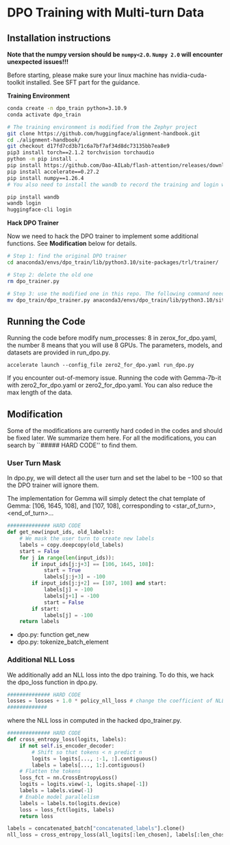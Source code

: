 # DPO Training with Multi-turn Data


## Installation instructions

**Note that the numpy version should be `numpy<2.0`.  `Numpy 2.0` will encounter unexpected issues!!!**


Before starting, please make sure your linux machine has nvidia-cuda-toolkit installed. See SFT part for the guidance. 


**Training Environment**

```sh
conda create -n dpo_train python=3.10.9
conda activate dpo_train

# The training environment is modified from the Zephyr project
git clone https://github.com/huggingface/alignment-handbook.git
cd ./alignment-handbook/
git checkout d17fd7cd3b71c6a7bf7af34d8dc73135bb7ea8e9
pip3 install torch==2.1.2 torchvision torchaudio
python -m pip install .
pip install https://github.com/Dao-AILab/flash-attention/releases/download/v2.5.7/flash_attn-2.5.7+cu122torch2.1cxx11abiFALSE-cp310-cp310-linux_x86_64.whl
pip install accelerate==0.27.2
pip install numpy==1.26.4
# You also need to install the wandb to record the training and login with your huggingface account so that you have access to the Gemma models.

pip install wandb
wandb login
huggingface-cli login
```

**Hack DPO Trainer**

Now we need to hack the DPO trainer to implement some additional functions. See **Modification** below for details. 

```sh
# Step 1: find the original DPO trainer
cd anaconda3/envs/dpo_train/lib/python3.10/site-packages/trl/trainer/

# Step 2: delete the old one
rm dpo_trainer.py

# Step 3: use the modified one in this repo. The following command need to be modified to use the correct address 
mv dpo_train/dpo_trainer.py anaconda3/envs/dpo_train/lib/python3.10/site-packages/trl/trainer/dpo_trainer.py
```

## Running the Code

Running the code before modify num_processes: 8 in zerox_for_dpo.yaml, the number 8 means that you will use 8 GPUs. The parameters, models, and datasets are provided in run_dpo.py.

```shell
accelerate launch --config_file zero2_for_dpo.yaml run_dpo.py 
```

If you encounter out-of-memory issue. Running the code with Gemma-7b-it with zero2_for_dpo.yaml or zero2_for_dpo.yaml. You can also reduce the max length of the data.


## Modification 

Some of the modifications are currently hard coded in the codes and should be fixed later. We summarize them here. For all the modifications, you can search by ``##### HARD CODE'' to find them. 

### User Turn Mask

In dpo.py, we will detect all the user turn and set the label to be $-100$ so that the DPO trainer will ignore them. 

The implementation for Gemma will simply detect the chat template of Gemma: [106, 1645, 108], and [107, 108], corresponding to <star_of_turn>, <end_of_turn>... 

```python
############## HARD CODE
def get_new(input_ids, old_labels):
    # We mask the user turn to create new labels
    labels = copy.deepcopy(old_labels)
    start = False
    for j in range(len(input_ids)):
        if input_ids[j:j+3] == [106, 1645, 108]:
            start = True
            labels[j:j+3] = -100
        if input_ids[j:j+2] == [107, 108] and start:
            labels[j] = -100
            labels[j+1] = -100
            start = False
        if start:
            labels[j] = -100
    return labels
```

- dpo.py: function get_new
- dpo.py: tokenize_batch_element

### Additional NLL Loss

We additionally add an NLL loss into the dpo training. To do this, we hack the dpo_loss function in dpo.py.

```python
############## HARD CODE
losses = losses + 1.0 * policy_nll_loss # change the coefficient of NLL loss here.
#############
```

where the NLL loss in computed in the hacked dpo_trainer.py. 


```python
############## HARD CODE
def cross_entropy_loss(logits, labels):
    if not self.is_encoder_decoder:
        # Shift so that tokens < n predict n
        logits = logits[..., :-1, :].contiguous()
        labels = labels[..., 1:].contiguous()
    # Flatten the tokens
    loss_fct = nn.CrossEntropyLoss()
    logits = logits.view(-1, logits.shape[-1])
    labels = labels.view(-1)
    # Enable model parallelism
    labels = labels.to(logits.device)
    loss = loss_fct(logits, labels)
    return loss

labels = concatenated_batch["concatenated_labels"].clone()
nll_loss = cross_entropy_loss(all_logits[:len_chosen], labels[:len_chosen])
```


